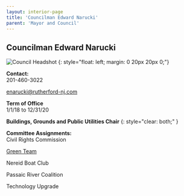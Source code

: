 ```yaml
---
layout: interior-page
title: 'Councilman Edward Narucki'
parent: 'Mayor and Council'
---
```


## Councilman Edward Narucki

![Council Headshot](../mark-goldsack.png)
{: style="float: left; margin: 0 20px 20px 0;"}


**Contact:**  
201-460-3022

enarucki@rutherford-nj.com

**Term of Office**  
1/1/18 to 12/31/20

**Buildings, Grounds and Public Utilities Chair**
{: style="clear: both;" }

**Committee Assignments:**  
Civil Rights Commission

[Green Team](/committees/green-team/) 

Nereid Boat Club

Passaic River Coalition    

Technology Upgrade
